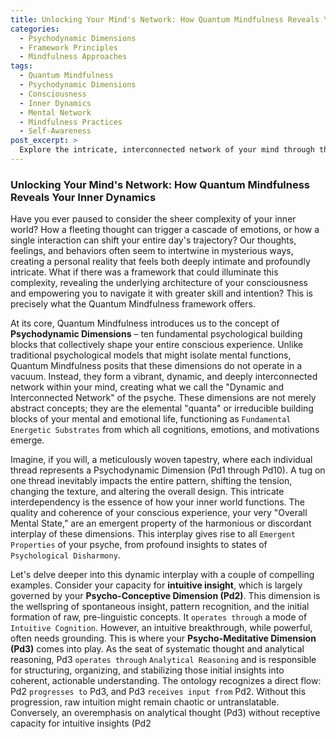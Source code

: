 ```yaml
---
title: Unlocking Your Mind's Network: How Quantum Mindfulness Reveals Your Inner Dynamics
categories:
  - Psychodynamic Dimensions
  - Framework Principles
  - Mindfulness Approaches
tags:
  - Quantum Mindfulness
  - Psychodynamic Dimensions
  - Consciousness
  - Inner Dynamics
  - Mental Network
  - Mindfulness Practices
  - Self-Awareness
post_excerpt: >
  Explore the intricate, interconnected network of your mind through the lens of Quantum Mindfulness. Discover how your thoughts, emotions, and behaviors are shaped by ten fundamental Psychodynamic Dimensions, and learn to navigate their dynamic interplay for greater inner harmony and conscious intention. This post delves into the core principles of how your mind's "tapestry" is woven and how you can actively participate in its design.
---
```

### Unlocking Your Mind's Network: How Quantum Mindfulness Reveals Your Inner Dynamics

Have you ever paused to consider the sheer complexity of your inner world? How a fleeting thought can trigger a cascade of emotions, or how a single interaction can shift your entire day's trajectory? Our thoughts, feelings, and behaviors often seem to intertwine in mysterious ways, creating a personal reality that feels both deeply intimate and profoundly intricate. What if there was a framework that could illuminate this complexity, revealing the underlying architecture of your consciousness and empowering you to navigate it with greater skill and intention? This is precisely what the Quantum Mindfulness framework offers.

At its core, Quantum Mindfulness introduces us to the concept of **Psychodynamic Dimensions** – ten fundamental psychological building blocks that collectively shape your entire conscious experience. Unlike traditional psychological models that might isolate mental functions, Quantum Mindfulness posits that these dimensions do not operate in a vacuum. Instead, they form a vibrant, dynamic, and deeply interconnected network within your mind, creating what we call the "Dynamic and Interconnected Network" of the psyche. These dimensions are not merely abstract concepts; they are the elemental "quanta" or irreducible building blocks of your mental and emotional life, functioning as `Fundamental Energetic Substrates` from which all cognitions, emotions, and motivations emerge.

Imagine, if you will, a meticulously woven tapestry, where each individual thread represents a Psychodynamic Dimension (Pd1 through Pd10). A tug on one thread inevitably impacts the entire pattern, shifting the tension, changing the texture, and altering the overall design. This intricate interdependency is the essence of how your inner world functions. The quality and coherence of your conscious experience, your very "Overall Mental State," are an emergent property of the harmonious or discordant interplay of these dimensions. This interplay gives rise to all `Emergent Properties` of your psyche, from profound insights to states of `Psychological Disharmony`.

Let's delve deeper into this dynamic interplay with a couple of compelling examples. Consider your capacity for **intuitive insight**, which is largely governed by your **Psycho-Conceptive Dimension (Pd2)**. This dimension is the wellspring of spontaneous insight, pattern recognition, and the initial formation of raw, pre-linguistic concepts. It `operates through` a mode of `Intuitive Cognition`. However, an intuitive breakthrough, while powerful, often needs grounding. This is where your **Psycho-Meditative Dimension (Pd3)** comes into play. As the seat of systematic thought and analytical reasoning, Pd3 `operates through` `Analytical Reasoning` and is responsible for structuring, organizing, and stabilizing those initial insights into coherent, actionable understanding. The ontology recognizes a direct flow: Pd2 `progresses to` Pd3, and Pd3 `receives input from` Pd2. Without this progression, raw intuition might remain chaotic or untranslatable. Conversely, an overemphasis on analytical thought (Pd3) without receptive capacity for intuitive insights (Pd2